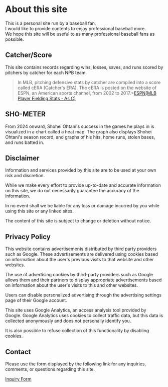 # About this site

This is a personal site run by a baseball fan.  
I would like to provide contents to enjoy professional baseball more.  
We hope this site will be useful to as many professional baseball fans as possible.

## Catcher/Score

This site contains records regarding wins, losses, saves, and runs scored by pitchers by catcher for each NPB team.  

> In MLB, pitching defensive stats by catcher are compiled into a score called cERA (Catcher's ERA). The cERA is posted on the website of ESPN, an American sports channel, from 2002 to 2017.>[ESPN(MLB Player Fielding Stats - As C)](http://www.espn.com/mlb/stats/fielding/_/year/2017/position/c/sort/catcherERA/order/false)  

## SHO-METER

From 2024 onward, Shohei Ohtani's success in the games he plays in is visualized in a chart called a heat map.
The graph also displays Shohei Ohtani's season record, and graphs of his hits, home runs, stolen bases, and runs batted in.

## Disclaimer

Information and services provided by this site are to be used at your own risk and discretion.  

While we make every effort to provide up-to-date and accurate information on this site, we do not necessarily guarantee the accuracy of the information.  

In no event shall we be liable for any loss or damage incurred by you while using this site or any linked sites.  

The content of this site is subject to change or deletion without notice.  

## Privacy Policy

This website contains advertisements distributed by third party providers such as Google. These advertisements are delivered using cookies based on information about the user's previous visits to that website and other websites.  

The use of advertising cookies by third-party providers such as Google allows them and their partners to display appropriate advertisements based on information about the user's visits to this and other websites.  

Users can disable personalized advertising through the advertising settings page of their Google account.  

This site uses Google Analytics, an access analysis tool provided by Google. Google Analytics uses cookies to collect traffic data, but this data is collected anonymously and does not personally identify you.  

It is also possible to refuse collection of this functionality by disabling cookies.  

## Contact

Please use the form displayed by the following link for any inquiries, comments, or questions regarding this site.  

[Inquiry Form](https://forms.gle/f5mB854NhKq3hHq48)  
